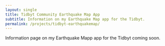 ```yaml
---
layout: single
title: Tidbyt Community Earthquake Map App
subtitle: Information on my Earthquake Map app for the Tidbyt.
permalink: /projects/tidbyt-earthquakemap/
---
```


Information page on my Earthquake Mapp app for the Tidbyt coming soon.
